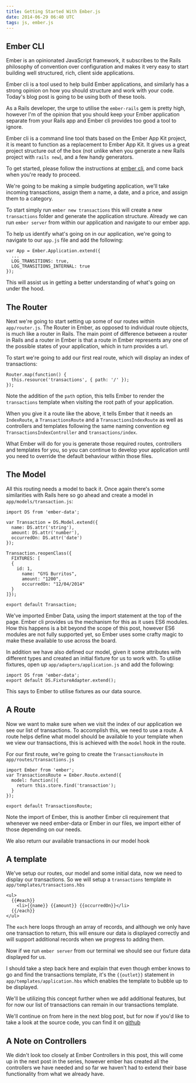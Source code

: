 ```yaml
---
title: Getting Started With Ember.js
date: 2014-06-29 06:40 UTC
tags: js, ember.js
---
```


## Ember CLI
Ember is an opinionated JavaScript framework, it subscribes to the Rails philosophy of convention over configuration and makes it very easy to start building well structured,
rich, client side applications.

Ember cli is a tool used to help build Ember applications, and similarly has a strong opinion on how you should structure and work with your code. Today's blog post is going to be using both of these tools.

As a Rails developer, the urge to utilise the `ember-rails` gem is pretty high, however I'm of the opinion that you should keep your Ember application separate from your Rails app and Ember cli provides too good a tool to ignore.

Ember cli is a command line tool thats based on the Ember App Kit project, it is meant to function as a replacement to Ember App Kit. It gives us a great project structure out of the box (not unlike when you generate a new Rails project with `rails new`), and a few handy generators.

To get started, please follow the instructions at [ember cli](http://iamstef.net/ember-cli/), and come back when you're ready to proceed.

We're going to be making a simple budgeting application, we'll take incoming transactions, assign them a name, a date, and a price, and assign them to a category.

To start simply run `ember new transactions` this will create a new `transactions` folder and generate the application structure. Already we can run `ember server` from within our application and navigate to our ember app. 

To help us identify what's going on in our application, we're going to navigate to our `app.js` file and add the following:

    var App = Ember.Application.extend({
      ...
      LOG_TRANSITIONS: true,
      LOG_TRANSITIONS_INTERNAL: true
    });

This will assist us in getting a better understanding of what's going on under the hood.

## The Router
Next we're going to start setting up some of our routes within `app/router.js`. The Router in Ember, as opposed to individual route objects, is much like a router in Rails. The main point of difference between a router in Rails and a router in Ember is that a route in Ember represents any one of the possible states of your application, which in turn provides a url.

To start we're going to add our first real route, which will display an index of transactions:

    Router.map(function() {
      this.resource('transactions', { path: '/' });
    });

Note the addition of the `path` option, this tells Ember to render the `transactions` template when visiting the root path of your application.

When you give it a route like the above, it tells Ember that it needs an `IndexRoute`,
a `TransactionsRoute` and a `TransactionsIndexRoute` as well as controllers and templates following the same naming convention eg `TransactionsIndexController` and  `transactions/index`. 

What Ember will do for you is generate those required routes, controllers and templates for you, so you can continue to develop your application until you need to override the default behaviour within those files.

## The Model

All this routing needs a model to back it. Once again there's some similarities with Rails here so go ahead and create a model in `app/models/transaction.js`:

    import DS from 'ember-data';

    var Transaction = DS.Model.extend({
      name: DS.attr('string'),
      amount: DS.attr('number'),
      occurredOn: DS.attr('date')
    });

    Transaction.reopenClass({
      FIXTURES: [
      {
        id: 1,
          name: "GYG Burritos",
          amount: "1200",
          occurredOn: "12/04/2014" 
      }
    ]});

    export default Transaction;


We've imported Ember Data, using the import statement at the top of the page. Ember cli provides us the mechanism for this as it uses ES6 modules.
How this happens is a bit beyond the scope of this post, however ES6 modules are not fully supported yet, so Ember uses some crafty magic to make these available to use across the board.

In addition we have also defined our model, given it some attributes with different types and created an initial fixture for us to work with.
To utilise fixtures, open up `app/adapters/application.js` and add the following:


    import DS from 'ember-data';
    export default DS.FixtureAdapter.extend();

This says to Ember to utilise fixtures as our data source.

## A Route

Now we want to make sure when we visit the index of our application we see our list of transactions.
To accomplish this, we need to use a route. A route helps define what model should be available to your template when we view our transactions, this is achieved with the `model` hook in the route.

For our first route, we're going to create the `TransactionsRoute` in `app/routes/transactions.js`

    import Ember from 'ember';
    var TransactionsRoute = Ember.Route.extend({
      model: function(){
        return this.store.find('transaction');
      }
    });

    export default TransactionsRoute;

Note the import of Ember, this is another Ember cli requirement that whenever we need ember-data or Ember in our files, we import either of those depending on our needs.

We also return our available transactions in our model hook

## A template

We've setup our routes, our model and some initial data, now we need to display our transactions. So we will setup a `transactions` template in `app/templates/transactions.hbs` 


    <ul>
      {{#each}}
        <li>{{name}} {{amount}} {{occurredOn}}</li>
      {{/each}}
    </ul>

The `each` here loops through an array of records, and although we only have one transaction to return, this will ensure our data is displayed correctly and will support additional records when we progress to adding them.

Now if we run `ember server` from our terminal we should see our fixture data displayed for us. 

I should take a step back here and explain that even though ember knows to go and find the transactions template, it's the `{{outlet}}` statement in `app/templates/application.hbs` which enables the template to bubble up to be displayed.

We'll be utilizing this concept further when we add additional features, but for now our list of transactions can remain in our transactions template.

We'll continue on from here in the next blog post, but for now if you'd like to take a look at the source code, you can find it on [github](http://github.com/ridget/transactions)

## A Note on Controllers

We didn't look too closely at Ember Controllers in this post, this will come up in the next post in the series, however ember has created all the controllers we have needed and so far we haven't had to extend their base functionality from what we already have. 
